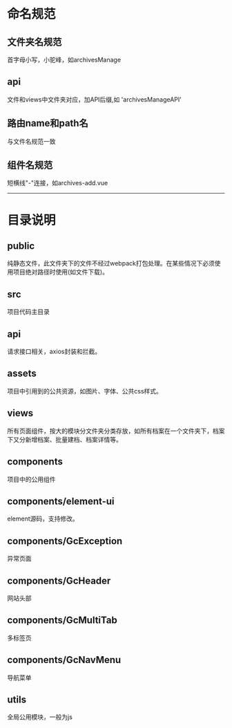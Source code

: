 <!--
 * @Author: spp
 * @Date: 2021-04-19 14:49:24
 * @LastEditors: spp
 * @LastEditTime: 2021-05-07 11:26:48
 * @FilePath: \proUI\Document\组件规范.md
-->
# 命名规范
## 文件夹名规范
首字母小写，小驼峰，如archivesManage
## api
文件和views中文件夹对应，加API后缀,如 'archivesManageAPI'

## 路由name和path名
与文件名规范一致

## 组件名规范
短横线"-"连接，如archives-add.vue

****

# 目录说明
## public
纯静态文件，此文件夹下的文件不经过webpack打包处理。在某些情况下必须使用项目绝对路径时使用(如文件下载)。

## src
项目代码主目录

## api
请求接口相关，axios封装和拦截。

## assets
项目中引用到的公共资源，如图片、字体、公共css样式。

## views
所有页面组件，按大的模块分文件夹分类存放，如所有档案在一个文件夹下，档案下又分新增档案、批量建档、档案详情等。

## components
项目中的公用组件

## components/element-ui
element源码，支持修改。

## components/GcException
异常页面

## components/GcHeader
网站头部

## components/GcMultiTab
多标签页

## components/GcNavMenu
导航菜单

## utils
全局公用模块，一般为js






